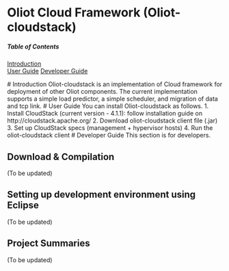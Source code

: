 Oliot Cloud Framework (Oliot-cloudstack)
=============================

##### Table of Contents  
[Introduction](#Introduction)  
[User Guide](#UserGuide) 
[Developer Guide](#DeveloperGuide) 


<a name="Introduction"/>
# Introduction
Oliot-cloudstack is an implementation of Cloud framework for deployment of other Oliot components. The current implementation supports a simple load predictor, a simple scheduler, and migration of data and tcp link.


<a name = "UserGuide"/>
# User Guide
You can install Oliot-cloudstack as follows.
1. Install CloudStack (current version - 4.1.1): follow installation guide on http://cloudstack.apache.org/
2. Download oliot-cloudstack client file (.jar)
3. Set up CloudStack specs (management + hypervisor hosts)
4. Run the oliot-cloudstack client

<a name = "DeveloperGuide"/>
# Developer Guide
This section is for developers.

## Download & Compilation
(To be updated)

## Setting up development environment using Eclipse
(To be updated)

## Project Summaries
(To be updated)
